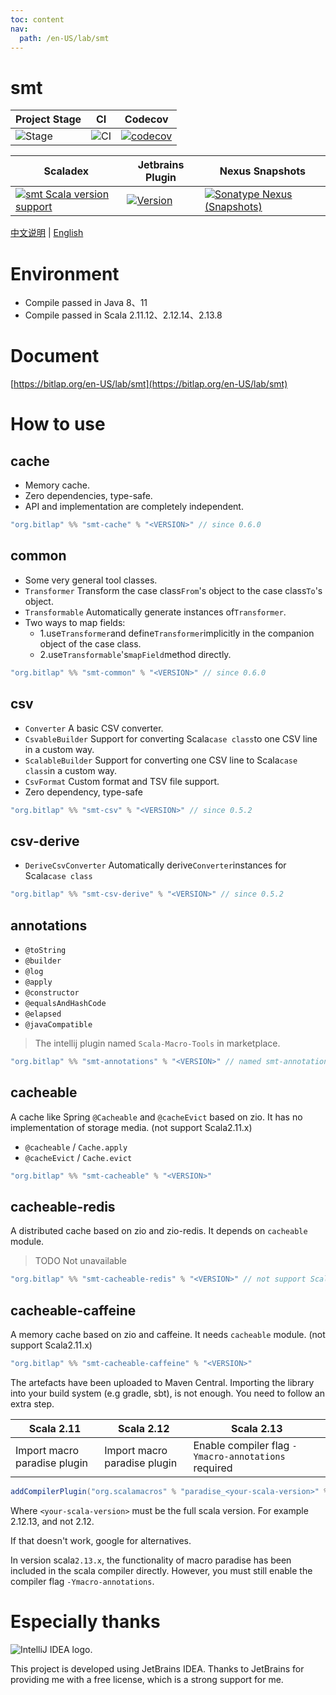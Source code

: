 ```yaml
---
toc: content
nav:
  path: /en-US/lab/smt
---
```


# smt

| Project Stage | CI              | Codecov                                   |
|---------------|-----------------|-------------------------------------------|
| ![Stage]      | ![CI][Badge-CI] | [![codecov][Badge-Codecov]][Link-Codecov] |

| Scaladex                                                      | Jetbrains Plugin                              | Nexus Snapshots                                                  |
|---------------------------------------------------------------|-----------------------------------------------|------------------------------------------------------------------|
| [![smt Scala version support][Badge-Scaladex]][Link-Scaladex] | [![Version][Badge-Jetbrains]][Link-Jetbrains] | [![Sonatype Nexus (Snapshots)][Badge-Snapshots]][Link-Snapshots] |

[中文说明](./README_CN.md) | [English](./README.md)

# Environment

- Compile passed in Java 8、11
- Compile passed in Scala 2.11.12、2.12.14、2.13.8

# Document

[https://bitlap.org/en-US/lab/smt](https://bitlap.org/en-US/lab/smt)

# How to use

## cache

- Memory cache.
- Zero dependencies, type-safe.
- API and implementation are completely independent.
```scala
"org.bitlap" %% "smt-cache" % "<VERSION>" // since 0.6.0 
```

## common

- Some very general tool classes.
- `Transformer` Transform the case class`From`'s object to the case class`To`'s object.
- `Transformable` Automatically generate instances of`Transformer`.
- Two ways to map fields: 
  - 1.use`Transformer`and define`Transformer`implicitly in the companion object of the case class.
  - 2.use`Transformable`'s`mapField`method directly.
```scala
"org.bitlap" %% "smt-common" % "<VERSION>" // since 0.6.0 
```

## csv

- `Converter` A basic CSV converter.
- `CsvableBuilder` Support for converting Scala`case class`to one CSV line in a custom way.
- `ScalableBuilder` Support for converting one CSV line to Scala`case class`in a custom way.
- `CsvFormat` Custom format and TSV file support.
- Zero dependency, type-safe

```scala
"org.bitlap" %% "smt-csv" % "<VERSION>" // since 0.5.2
```

## csv-derive

- `DeriveCsvConverter` Automatically derive`Converter`instances for Scala`case class`

```scala
"org.bitlap" %% "smt-csv-derive" % "<VERSION>" // since 0.5.2
```

## annotations

- `@toString`
- `@builder`
- `@log`
- `@apply`
- `@constructor`
- `@equalsAndHashCode`
- `@elapsed`
- `@javaCompatible`

> The intellij plugin named `Scala-Macro-Tools` in marketplace.

```scala
"org.bitlap" %% "smt-annotations" % "<VERSION>" // named smt-annotations since 0.6.0 
```

## cacheable

A cache like Spring `@Cacheable` and `@cacheEvict` based on zio. It has no implementation of storage media. (not support Scala2.11.x)

- `@cacheable` / `Cache.apply`
- `@cacheEvict` / `Cache.evict`

```scala
"org.bitlap" %% "smt-cacheable" % "<VERSION>"
```

## cacheable-redis

A distributed cache based on zio and zio-redis. It depends on `cacheable` module.

> TODO Not unavailable

```scala
"org.bitlap" %% "smt-cacheable-redis" % "<VERSION>" // not support Scala2.11.x
```

## cacheable-caffeine

A memory cache based on zio and caffeine. It needs `cacheable` module. (not support Scala2.11.x)
```scala
"org.bitlap" %% "smt-cacheable-caffeine" % "<VERSION>"
```

The artefacts have been uploaded to Maven Central. Importing the library into your build system (e.g gradle, sbt), is not enough. You need to follow an extra step.

| Scala 2.11                   | Scala 2.12                   | Scala 2.13                                          |
| ---------------------------- | ---------------------------- | --------------------------------------------------- |
| Import macro paradise plugin | Import macro paradise plugin | Enable compiler flag `-Ymacro-annotations` required |

```scala
addCompilerPlugin("org.scalamacros" % "paradise_<your-scala-version>" % "<plugin-version>")
```

Where `<your-scala-version>` must be the full scala version. For example 2.12.13, and not 2.12.

If that doesn't work, google for alternatives.

In version scala`2.13.x`, the functionality of macro paradise has been included in the scala compiler directly. However,
you must still enable the compiler flag `-Ymacro-annotations`.

# Especially thanks

<img src="https://resources.jetbrains.com/storage/products/company/brand/logos/IntelliJ_IDEA.svg" alt="IntelliJ IDEA logo.">


This project is developed using JetBrains IDEA.
Thanks to JetBrains for providing me with a free license, which is a strong support for me.

[Stage]: https://img.shields.io/badge/Project%20Stage-Development-yellowgreen.svg
[Badge-CI]: https://github.com/bitlap/smt/actions/workflows/ScalaCI.yml/badge.svg
[Badge-Scaladex]: https://index.scala-lang.org/bitlap/smt/smt-annotations/latest.svg?platform=jvm
[Badge-Jetbrains]: https://img.shields.io/jetbrains/plugin/v/17202-scala-macro-tools
[Badge-Codecov]: https://codecov.io/gh/bitlap/smt/branch/master/graph/badge.svg?token=IA596YRTOT
[Badge-Snapshots]: https://img.shields.io/nexus/s/org.bitlap/smt-annotations_2.13?server=https%3A%2F%2Fs01.oss.sonatype.org

[Link-Jetbrains]: https://plugins.jetbrains.com/plugin/17202-scala-macro-tools
[Link-Codecov]: https://codecov.io/gh/bitlap/smt
[Link-Scaladex]: https://index.scala-lang.org/bitlap/smt/smt-annotations
[Link-Snapshots]: https://s01.oss.sonatype.org/content/repositories/snapshots/org/bitlap/
